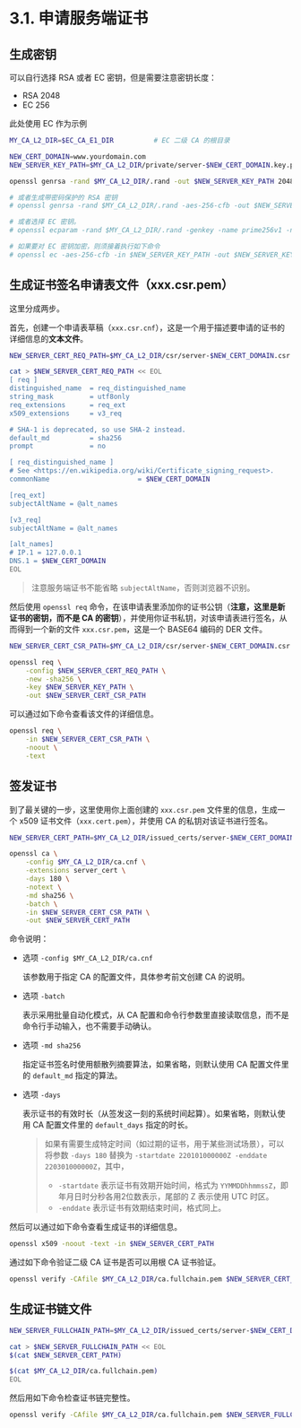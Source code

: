 # 3.1. 申请服务端证书

## 生成密钥

可以自行选择 RSA 或者 EC 密钥，但是需要注意密钥长度：

- RSA 2048
- EC 256

此处使用 EC 作为示例

```sh
MY_CA_L2_DIR=$EC_CA_E1_DIR          # EC 二级 CA 的根目录

NEW_CERT_DOMAIN=www.yourdomain.com
NEW_SERVER_KEY_PATH=$MY_CA_L2_DIR/private/server-$NEW_CERT_DOMAIN.key.pem

openssl genrsa -rand $MY_CA_L2_DIR/.rand -out $NEW_SERVER_KEY_PATH 2048

# 或者生成带密码保护的 RSA 密钥
# openssl genrsa -rand $MY_CA_L2_DIR/.rand -aes-256-cfb -out $NEW_SERVER_KEY_PATH 2048

# 或者选择 EC 密钥。
# openssl ecparam -rand $MY_CA_L2_DIR/.rand -genkey -name prime256v1 -noout -out $NEW_SERVER_KEY_PATH

# 如果要对 EC 密钥加密，则须接着执行如下命令
# openssl ec -aes-256-cfb -in $NEW_SERVER_KEY_PATH -out $NEW_SERVER_KEY_PATH
```

## 生成证书签名申请表文件（xxx.csr.pem）

这里分成两步。

首先，创建一个申请表草稿（`xxx.csr.cnf`），这是一个用于描述要申请的证书的详细信息的**文本文件**。

```sh
NEW_SERVER_CERT_REQ_PATH=$MY_CA_L2_DIR/csr/server-$NEW_CERT_DOMAIN.csr.cnf

cat > $NEW_SERVER_CERT_REQ_PATH << EOL
[ req ]
distinguished_name  = req_distinguished_name
string_mask         = utf8only
req_extensions      = req_ext
x509_extensions     = v3_req

# SHA-1 is deprecated, so use SHA-2 instead.
default_md          = sha256
prompt              = no

[ req_distinguished_name ]
# See <https://en.wikipedia.org/wiki/Certificate_signing_request>.
commonName                      = $NEW_CERT_DOMAIN

[req_ext]
subjectAltName = @alt_names

[v3_req]
subjectAltName = @alt_names

[alt_names]
# IP.1 = 127.0.0.1
DNS.1 = $NEW_CERT_DOMAIN
EOL
```

> 注意服务端证书不能省略 `subjectAltName`，否则浏览器不识别。

然后使用 `openssl req` 命令，在该申请表里添加你的证书公钥（**注意，这里是新证书的密钥，而不是 CA 的密钥**），并使用你证书私钥，对该申请表进行签名，从而得到一个新的文件 `xxx.csr.pem`，这是一个 BASE64 编码的 DER 文件。

```sh
NEW_SERVER_CERT_CSR_PATH=$MY_CA_L2_DIR/csr/server-$NEW_CERT_DOMAIN.csr.pem

openssl req \
    -config $NEW_SERVER_CERT_REQ_PATH \
    -new -sha256 \
    -key $NEW_SERVER_KEY_PATH \
    -out $NEW_SERVER_CERT_CSR_PATH
```

可以通过如下命令查看该文件的详细信息。

```sh
openssl req \
    -in $NEW_SERVER_CERT_CSR_PATH \
    -noout \
    -text
```

## 签发证书

到了最关键的一步，这里使用你上面创建的 `xxx.csr.pem` 文件里的信息，生成一个 x509 证书文件（`xxx.cert.pem`），并使用 CA 的私钥对该证书进行签名。

```sh
NEW_SERVER_CERT_PATH=$MY_CA_L2_DIR/issued_certs/server-$NEW_CERT_DOMAIN.cert.pem

openssl ca \
    -config $MY_CA_L2_DIR/ca.cnf \
    -extensions server_cert \
    -days 180 \
    -notext \
    -md sha256 \
    -batch \
    -in $NEW_SERVER_CERT_CSR_PATH \
    -out $NEW_SERVER_CERT_PATH
```

命令说明：

- 选项 `-config $MY_CA_L2_DIR/ca.cnf`

    该参数用于指定 CA 的配置文件，具体参考前文创建 CA 的说明。

- 选项 `-batch`

    表示采用批量自动化模式，从 CA 配置和命令行参数里直接读取信息，而不是命令行手动输入，也不需要手动确认。

- 选项 `-md sha256`

    指定证书签名时使用额散列摘要算法，如果省略，则默认使用 CA 配置文件里的 `default_md` 指定的算法。

- 选项 `-days`

    表示证书的有效时长（从签发这一刻的系统时间起算）。如果省略，则默认使用 CA 配置文件里的 `default_days` 指定的时长。

    > 如果有需要生成特定时间（如过期的证书，用于某些测试场景），可以将参数 `-days 180` 替换为 `-startdate 220101000000Z -enddate 220301000000Z`，其中，
    >
    > - `-startdate` 表示证书有效期开始时间，格式为 `YYMMDDhhmmssZ`，即年月日时分秒各用2位数表示，尾部的 Z 表示使用 UTC 时区。
    > - `-enddate` 表示证书有效期结束时间，格式同上。

然后可以通过如下命令查看生成证书的详细信息。

```sh
openssl x509 -noout -text -in $NEW_SERVER_CERT_PATH
```

通过如下命令验证二级 CA 证书是否可以用根 CA 证书验证。

```sh
openssl verify -CAfile $MY_CA_L2_DIR/ca.fullchain.pem $NEW_SERVER_CERT_PATH
```

## 生成证书链文件

```sh
NEW_SERVER_FULLCHAIN_PATH=$MY_CA_L2_DIR/issued_certs/server-$NEW_CERT_DOMAIN.fullchain.pem

cat > $NEW_SERVER_FULLCHAIN_PATH << EOL
$(cat $NEW_SERVER_CERT_PATH)

$(cat $MY_CA_L2_DIR/ca.fullchain.pem)
EOL
```

然后用如下命令检查证书链完整性。

```sh
openssl verify -CAfile $MY_CA_L2_DIR/ca.fullchain.pem $NEW_SERVER_FULLCHAIN_PATH
```
